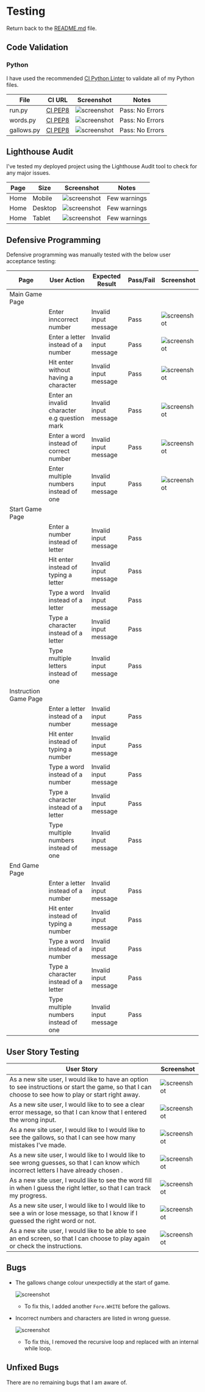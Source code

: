 # Testing

Return back to the [README.md](README.md) file.

## Code Validation

### Python

I have used the recommended [CI Python Linter](https://pep8ci.herokuapp.com) to validate all of my Python files.

| File | CI URL | Screenshot | Notes |
| --- | --- | --- | --- |
| run.py | [CI PEP8](https://pep8ci.herokuapp.com/https://raw.githubusercontent.com/tpfk7/hangman-guessing-game/main/run.py) | ![screenshot](documentation/pep8/run_py.png) | Pass: No Errors|
| words.py | [CI PEP8](https://pep8ci.herokuapp.com/https://raw.githubusercontent.com/tpfk7/hangman-guessing-game/main/words.py) | ![screenshot](documentation/pep8/word_list.png) | Pass: No Errors |
| gallows.py | [CI PEP8](https://pep8ci.herokuapp.com/https://raw.githubusercontent.com/tpfk7/hangman-guessing-game/main/gallows.py) | ![screenshot](documentation/pep8/gallows.png) | Pass: No Errors |

## Lighthouse Audit

I've tested my deployed project using the Lighthouse Audit tool to check for any major issues.

| Page | Size | Screenshot | Notes |
| --- | --- | --- | --- |
| Home | Mobile | ![screenshot](documentation/lighthouse/lighthouse_mobile.png) | Few warnings |
| Home | Desktop | ![screenshot](documentation/lighthouse/lighthouse_desktop.png) | Few warnings |
| Home | Tablet | ![screenshot](documentation/lighthouse/lighthouse_tablet.png) | Few warnings |

## Defensive Programming


Defensive programming was manually tested with the below user acceptance testing:

| Page | User Action | Expected Result | Pass/Fail | Screenshot |
| --- | --- | --- | --- | --- |
| Main Game Page | | | | |
| | Enter inncorrect number | Invalid input message | Pass |![screenshot](documentation/defensive_programming/main_game_page/invalid_number.png)  |
| | Enter a letter instead of a number | Invalid input message | Pass |![screenshot](documentation/defensive_programming/main_game_page/invalid_letter.png) |
| | Hit enter without having a character | Invalid input message | Pass |![screenshot](documentation/defensive_programming/main_game_page/invalid_enter.png) |
| | Enter an invalid character e.g question mark | Invalid input message | Pass |![screenshot](documentation/defensive_programming/main_game_page/invalid_character.png) |
| | Enter a word instead of correct number | Invalid input message | Pass |![screenshot](documentation/defensive_programming/main_game_page/invalid_word.png) |
| | Enter multiple numbers instead of one| Invalid input message | Pass |![screenshot](documentation/defensive_programming/main_game_page/invalid_numbers.png) |
| Start Game Page | | | | |
| | Enter a number instead of letter | Invalid input message | Pass | |
| | Hit enter instead of typing a letter | Invalid input message | Pass | |
| | Type a word instead of a letter | Invalid input message | Pass | |
| | Type a character instead of a letter | Invalid input message | Pass | |
| | Type multiple letters instead of one | Invalid input message | Pass | |
| Instruction Game Page | | | | |
| | Enter a letter instead of a number | Invalid input message | Pass | |
| | Hit enter instead of typing a number | Invalid input message | Pass | |
| | Type a word instead of a number | Invalid input message | Pass | |
| | Type a character instead of a letter | Invalid input message | Pass | |
| | Type multiple numbers instead of one | Invalid input message | Pass | |
| End Game Page | | | | |
| | Enter a letter instead of a number | Invalid input message | Pass | |
| | Hit enter instead of typing a number | Invalid input message | Pass | |
| | Type a word instead of a number | Invalid input message | Pass | |
| | Type a character instead of a letter | Invalid input message | Pass | |
| | Type multiple numbers instead of one | Invalid input message | Pass | |

## User Story Testing

| User Story | Screenshot |
| --- | --- |
| As a new site user, I would like to have an option to see instructions or start the game, so that I can choose to see how to play or start right away. | ![screenshot](documentation/feature/menu.png) |
| As a new site user, I would like to to see a clear error message, so that I can know that I entered the wrong input. | ![screenshot](documentation/feature/error_message.png) |
| As a new site user, I would like to I would like to see the gallows, so that I can see how many mistakes I've made. | ![screenshot](documentation/feature/gallows.png) |
| As a new site user, I would like to I would like to see wrong guesses, so that I can know which incorrect letters I have already chosen . | ![screenshot](documentation/feature/wrong_guess.png) |
| As a new site user, I would like to see the word fill in when I guess the right letter, so that I can track my progress. | ![screenshot](documentation/feature/fill_word.png) |
| As a new site user, I would like to I would like to see a win or lose message, so that I know if I guessed the right word or not. | ![screenshot](documentation/feature/win_message.png) |
| As a new site user, I would like to be able to see an end screen, so that I can choose to play again or check the instructions. | ![screenshot](documentation/feature/end_screen.png) |

## Bugs

- The gallows change colour unexpectidly at the start of game.

    ![screenshot](documentation/bugs/gallows_bug.png)

    - To fix this, I added another `Fore.WHITE` before the gallows.

- Incorrect numbers and characters are listed in wrong guesse.

    ![screenshot](documentation/bugs/wrong_input_bug.png)

    - To fix this, I removed the recursive loop and replaced with an internal while loop.

## Unfixed Bugs

There are no remaining bugs that I am aware of.
